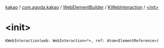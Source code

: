 [kakao](../../../index.md) / [com.agoda.kakao](../../index.md) / [WebElementBuilder](../index.md) / [KWebInteraction](index.md) / [&lt;init&gt;](.)

# &lt;init&gt;

`KWebInteraction(web: WebInteraction<*>, ref: Atom<ElementReference>)`